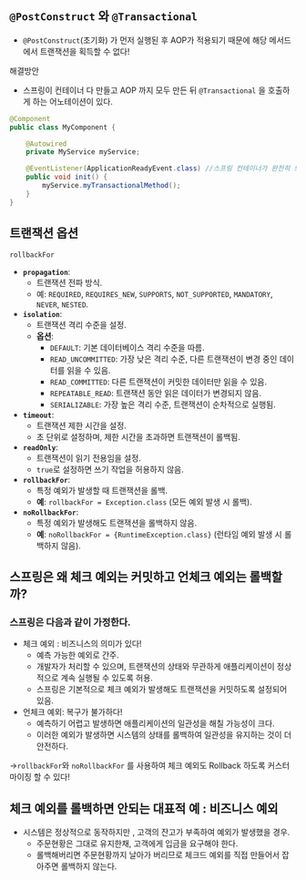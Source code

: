 ## `@PostConstruct` 와 `@Transactional`

- `@PostConstruct`(초기화) 가 먼저 실행된 후 AOP가 적용되기 때문에 해당 메서드에서 트랜잭션을 획득할 수 없다!

해결방안

- 스프링이 컨테이너 다 만들고 AOP 까지 모두 만든 뒤 `@Transactional` 을 호출하게 하는 어노테이션이 있다.

```java
@Component
public class MyComponent {

    @Autowired
    private MyService myService;

    @EventListener(ApplicationReadyEvent.class) //스프링 컨테이너가 완전히 뜨면 호출 !
    public void init() {
        myService.myTransactionalMethod();
    }
}

```

## 트랜잭션 옵션

`rollbackFor`

- **`propagation`**:
    - 트랜잭션 전파 방식.
    - 예: `REQUIRED`, `REQUIRES_NEW`, `SUPPORTS`, `NOT_SUPPORTED`, `MANDATORY`, `NEVER`, `NESTED`.
- **`isolation`**:
    - 트랜잭션 격리 수준을 설정.
    - **옵션**:
        - `DEFAULT`: 기본 데이터베이스 격리 수준을 따름.
        - `READ_UNCOMMITTED`: 가장 낮은 격리 수준, 다른 트랜잭션이 변경 중인 데이터를 읽을 수 있음.
        - `READ_COMMITTED`: 다른 트랜잭션이 커밋한 데이터만 읽을 수 있음.
        - `REPEATABLE_READ`: 트랜잭션 동안 읽은 데이터가 변경되지 않음.
        - `SERIALIZABLE`: 가장 높은 격리 수준, 트랜잭션이 순차적으로 실행됨.
- **`timeout`**:
    - 트랜잭션 제한 시간을 설정.
    - 초 단위로 설정하며, 제한 시간을 초과하면 트랜잭션이 롤백됨.
- **`readOnly`**:
    - 트랜잭션이 읽기 전용임을 설정.
    - `true`로 설정하면 쓰기 작업을 허용하지 않음.
- **`rollbackFor`**:
    - 특정 예외가 발생할 때 트랜잭션을 롤백.
    - **예**: `rollbackFor = Exception.class` (모든 예외 발생 시 롤백).
- **`noRollbackFor`**:
    - 특정 예외가 발생해도 트랜잭션을 롤백하지 않음.
    - **예**: `noRollbackFor = {RuntimeException.class}` (런타임 예외 발생 시 롤백하지 않음).

## 스프링은 왜 체크 예외는 커밋하고 언체크 예외는 롤백할까?

### 스프링은 다음과 같이 가정한다.

- 체크 예외 : 비즈니스의 의미가 있다!
    - 예측 가능한 예외로 간주.
    - 개발자가 처리할 수 있으며, 트랜잭션의 상태와 무관하게 애플리케이션이 정상적으로 계속 실행될 수 있도록 허용.
    - 스프링은 기본적으로 체크 예외가 발생해도 트랜잭션을 커밋하도록 설정되어 있음.
- 언체크 예외: 복구가 불가하다!
    - 예측하기 어렵고 발생하면 애플리케이션의 일관성을 해칠 가능성이 크다.
    - 이러한 예외가 발생하면 시스템의 상태를 롤백하여 일관성을 유지하는 것이 더 안전하다.

→`rollbackFor`와 `noRollbackFor` 를 사용하여 체크 예외도 Rollback 하도록 커스터마이징 할 수 있다!

## 체크 예외를 롤백하면 안되는 대표적 예 : 비즈니스 예외

- 시스템은 정상적으로 동작하지만 , 고객의 잔고가 부족하여 예외가 발생했을 경우.
    - 주문현황은 그대로 유지한채, 고객에게 입금을 요구해야 한다.
    - 롤백해버리면 주문현황까지 날아가 버리므로 체크드 예외를 직접 만들어서 잡아주면 롤백하지 않는다.
